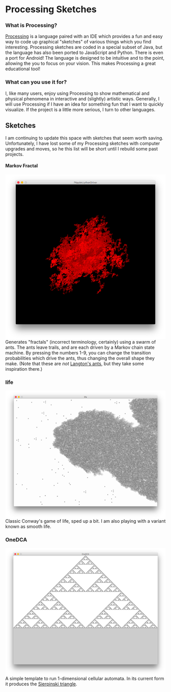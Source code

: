 # Processing Sketches

### What is Processing?
[Processing](www.processing.org) is a language paired with an IDE which provides a fun and easy way to code up graphical "sketches" of various things which you find interesting.  Processing sketches are coded in a special subset of Java, but the language has also been ported to JavaScript and Python.  There is even a port for Android!  The language is designed to be intuitive and to the point, allowing the you to focus on your vision.  This makes Processing a great educational tool!

### What can you use it for?
I, like many users, enjoy using Processing to show mathematical and physical phenomena in interactive and (slightly) artistic ways.  Generally, I will use Processing if I have an idea for something fun that I want to quickly visualize.  If the project is a little more serious, I turn to other languages.

## Sketches
I am continuing to update this space with sketches that seem worth saving.  Unfortunately, I have lost some of my Processing sketches with computer upgrades and moves, so he this list will be short until I rebuild some past projects.

#### Markov Fractal
<img src="assets/markovfractal.png" align=left> Generates "fractals" (incorrect terminology, certainly) using a swarm of ants.  The ants leave trails, and are each driven by a Markov chain state machine.  By pressing the numbers 1-9, you can change the transition probabilities which drive the ants, thus changing the overall shape they make. (Note that these are _not_ [Langton's ants](https://en.wikipedia.org/wiki/Langton%27s_ant), but they take some inspiration there.)

### life
<img src="assets/life.png" align=left> Classic Conway's game of life, sped up a bit.  I am also playing with a variant known as smooth life.

### OneDCA
<img src="assets/OneDCA.png" align=left> A simple template to run 1-dimensional cellular automata.  In its current form it produces the [Sierpinski triangle](https://en.wikipedia.org/wiki/Sierpinski_triangle).
